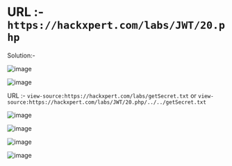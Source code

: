 # URL :- `https://hackxpert.com/labs/JWT/20.php`

Solution:- 

![image](https://user-images.githubusercontent.com/60841283/151119232-ed21e4ae-8257-48e6-b782-23c72359a746.png)

![image](https://user-images.githubusercontent.com/60841283/151119271-3775848b-4408-4255-9d7d-ed3c5c3b0fda.png)

URL :- `view-source:https://hackxpert.com/labs/getSecret.txt` or `view-source:https://hackxpert.com/labs/JWT/20.php/../../getSecret.txt`

![image](https://user-images.githubusercontent.com/60841283/151119371-68f5082b-daca-450d-bfb4-97766c1e3f8c.png)

![image](https://user-images.githubusercontent.com/60841283/151119472-ea486d9a-f8cc-4742-9f53-aed4564523b9.png)

![image](https://user-images.githubusercontent.com/60841283/151119638-47f76e2a-14bd-4663-a56e-43e4f0c83048.png)

![image](https://user-images.githubusercontent.com/60841283/151119659-8167ac4b-66c2-4eb4-a826-fbd4d4e6dd8e.png)
